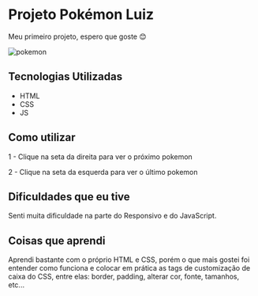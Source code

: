 # Projeto Pokémon Luiz

Meu primeiro projeto, espero que goste 😊

![pokemon](https://user-images.githubusercontent.com/110352269/184757437-9b5b4979-eb1e-430c-9005-fe9d1bd3f769.gif)



## Tecnologias Utilizadas
- HTML
- CSS
- JS
## Como utilizar

1 - Clique na seta da direita para ver o próximo pokemon

2 - Clique na seta da esquerda para ver o último pokemon

## Dificuldades que eu tive

Senti muita dificuldade na parte do Responsivo e do JavaScript. 

## Coisas que aprendi

Aprendi bastante com o próprio HTML e CSS, porém o que mais gostei foi entender como funciona e colocar em prática as tags de customização de caixa do CSS, entre elas: border, padding, alterar cor, fonte, tamanhos, etc...

